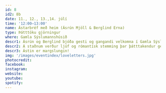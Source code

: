 ```yaml
---
id: 8
id2: 8b
date: 11., 12., 13.,14. júlí
time: '12:00–13:00'
name: Ástarbréf með heim (Ásrún Mjöll & Berglind Erna)
type: Þátttöku gjörningur
where: Gamla Sýslumannshúsið
descr1: Ásrún og Berglind bjóða gesti og gangandi velkomna í Gamla Sýslumannshúsið á Seyðisfirði, þar sem hægt er að fá aðstoð eða aðstöðu til að rita ástarbréf, nú eða létta á hjarta sínu og óska eftir sérsömdu ástarbréfi til að gefa áfram. Bréfin, sem verða bæði í bundnu og óbundnu máli, verða skrifuð á ritvélar, á fínasta pappír og skreytt ríkulega.
descr2: Á staðnum verður ljúf og rómantísk stemming þar þátttakendur geta setið bæði úti og inni ef veður leyfir, gluggað í bækur um ástina og leitað sér innblásturs. Við hvetjum fólk til að upplifa nostalgíuna sem fylgir því að lauma bréfinu í póstkassann en ástinni fylgir vissulega líka stundum harmur og bjóðum við upp á, ef þörf krefur, að gestir geti brennt bréfin sem þeir panta, á ábyrgan og öruggan hátt. 
descr3: Ástin er margslungin! 
img: '/images/eventindex/loveletters.jpg'
photocredit: 
facebook: 
instagram: 
website:
youtube:
spotify:
---
```

